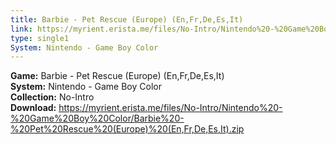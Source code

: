```yaml
---
title: Barbie - Pet Rescue (Europe) (En,Fr,De,Es,It)
link: https://myrient.erista.me/files/No-Intro/Nintendo%20-%20Game%20Boy%20Color/Barbie%20-%20Pet%20Rescue%20(Europe)%20(En,Fr,De,Es,It).zip
type: single1
System: Nintendo - Game Boy Color
---
```

<b>Game:</b> Barbie - Pet Rescue (Europe) (En,Fr,De,Es,It)<br>
<b>System:</b> Nintendo - Game Boy Color<br>
<b>Collection:</b> No-Intro<br>
<b>Download:</b> https://myrient.erista.me/files/No-Intro/Nintendo%20-%20Game%20Boy%20Color/Barbie%20-%20Pet%20Rescue%20(Europe)%20(En,Fr,De,Es,It).zip